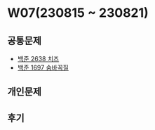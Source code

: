 # W07(230815 ~ 230821)

## 공통문제
- [백준 2638 치즈](https://www.acmicpc.net/problem/2638)
- [백준 1697 숨바꼭질](https://www.acmicpc.net/problem/1697)

## 개인문제
<!-- - [백준 1010 다리 놓기](https://www.acmicpc.net/problem/1010) -->
<!-- - [백준 2003 수들의 합 2](https://www.acmicpc.net/problem/2003) -->
<!-- - [백준 28278 스택 2](https://www.acmicpc.net/problem/28278) -->

## 후기
<!-- 이번 주의 공통문제는 DFS, BFS 였다. 이 파트는 풀어도 풀어도 헷갈리는 것 같다. 그래도 계속 반복해서 풀다 보니 어떤 경우에 BFS, DFS를 각각 사용할지 구분은 되기 시작한 것 같다. 앞으로도 더 열심히 문제를 풀어봐야겠다. -->